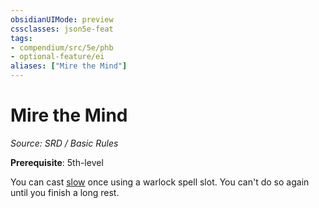 ```yaml
---
obsidianUIMode: preview
cssclasses: json5e-feat
tags:
- compendium/src/5e/phb
- optional-feature/ei
aliases: ["Mire the Mind"]
---
```

# Mire the Mind
*Source: SRD / Basic Rules*  

**Prerequisite**: 5th-level

You can cast [slow](compendium/spells/slow.md) once using a warlock spell slot. You can't do so again until you finish a long rest.